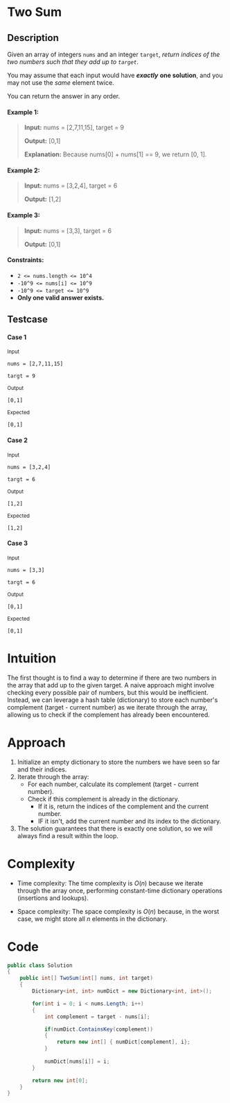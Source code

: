 # Two Sum

## Description
Given an array of integers `nums` and an integer `target`, _return indices of the two numbers such that they add up to `target`_.

You may assume that each input would have **_exactly_** **one solution**, and you may not use the _same_ element twice.

You can return the answer in any order.

#### Example 1:
> **Input:** nums = [2,7,11,15], target = 9
>
> **Output:** [0,1]
>
> **Explanation:** Because nums[0] + nums[1] == 9, we return [0, 1].

#### Example 2:
> **Input:** nums = [3,2,4], target = 6
>
> **Output:** [1,2]

#### Example 3:
> **Input:** nums = [3,3], target = 6
>
> **Output:** [0,1]

#### Constraints:
- `2 <= nums.length <= 10^4`
- `-10^9 <= nums[i] <= 10^9`
- `-10^9 <= target <= 10^9`
- **Only one valid answer exists.**

## Testcase
#### Case 1
<sub>Input</sub>
```
nums = [2,7,11,15]
```
```
targt = 9
```

<sub>Output</sub>
```
[0,1]
```

<sub>Expected</sub>
```
[0,1]
```

#### Case 2
<sub>Input</sub>
```
nums = [3,2,4]
```
```
targt = 6
```

<sub>Output</sub>
```
[1,2]
```

<sub>Expected</sub>
```
[1,2]
```

#### Case 3
<sub>Input</sub>
```
nums = [3,3]
```
```
targt = 6
```

<sub>Output</sub>
```
[0,1]
```

<sub>Expected</sub>
```
[0,1]
```

# Intuition
The first thought is to find a way to determine if there are two numbers in the array that add up to the given target. A naive approach might involve checking every possible pair of numbers, but this would be inefficient. Instead, we can leverage a hash table (dictionary) to store each number's complement (target - current number) as we iterate through the array, allowing us to check if the complement has already been encountered.

# Approach
1. Initialize an empty dictionary to store the numbers we have seen so far and their indices.
2. Iterate through the array:
    - For each number, calculate its complement (target - current number).
    - Check if this complement is already in the dictionary.
        - If it is, return the indices of the complement and the current number.
        - IF it isn't, add the current number and its index to the dictionary. 
3. The solution guarantees that there is exactly one solution, so we will always find a result within the loop.

# Complexity
- Time complexity:
The time complexity is $O(n)$ because we iterate through the array once, performing constant-time dictionary operations (insertions and lookups).

- Space complexity:
The space complexity is $O(n)$ because, in the worst case, we might store all $n$ elements in the dictionary.

# Code
```c#
public class Solution 
{
    public int[] TwoSum(int[] nums, int target) 
    {
        Dictionary<int, int> numDict = new Dictionary<int, int>();

        for(int i = 0; i < nums.Length; i++)
        {
            int complement = target - nums[i];

            if(numDict.ContainsKey(complement))
            {
                return new int[] { numDict[complement], i};
            }
            
            numDict[nums[i]] = i;
        }

        return new int[0];
    }
}
```
